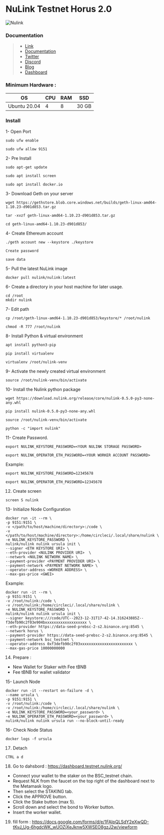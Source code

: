 # NuLink Testnet Horus 2.0

![Nulink](https://github.com/an-node/Testnet/assets/96678356/4f0705f1-7819-40dc-9b4e-44a13caa5033)


### Documentation
> - [Link](https://www.nulink.org/)
> - [Documentation](https://docs.nulink.org/products/stakers/nulink_worker#minimum-system-requirements)
> - [Twitter](https://twitter.com/NuLink_)
> - [Discord](https://discord.com/invite/25CQFUuwJS)
> - [Blog](https://www.nulink.org/blog-posts/nulink-testnet-horus-2-0-phase-one-testing-rules)
> - [Dashboard](https://dashboard.testnet.nulink.org/)


### Minimum Hardware :
OS  | CPU     | RAM      | SSD     | 
| ------------- | ------------- | ------------- | -------- |
| Ubuntu 20.04 | 4          | 8         | 30 GB  | 

### Install

1- Open Port
```
sudo ufw enable
```
```
sudo ufw allow 9151
```
  
2- Pre Install
```
sudo apt-get update
```
```
sudo apt install screen
```
```
sudo apt install docker.io
```
3- Download Geth on your server
```
wget https://gethstore.blob.core.windows.net/builds/geth-linux-amd64-1.10.23-d901d853.tar.gz
```
```
tar -xvzf geth-linux-amd64-1.10.23-d901d853.tar.gz
```
```
cd geth-linux-amd64-1.10.23-d901d853/
```

4- Create Ethereum account 

```
./geth account new --keystore ./keystore
```
```
Create password
```
```
save data
```

5- Pull the latest NuLink image
```
docker pull nulink/nulink:latest
```

6- Create a directory in your host machine for later usage.

```
cd /root
mkdir nulink
```

7- Edit path

```
cp /root/geth-linux-amd64-1.10.23-d901d853/keystore/* /root/nulink
```
```
chmod -R 777 /root/nulink
```

8- Install Python & virtual environment

```
apt install python3-pip
```
```
pip install virtualenv
```
```
virtualenv /root/nulink-venv
```

9- Activate the newly created virtual environment
```
source /root/nulink-venv/bin/activate
```
10- Install the Nulink python package

```
wget https://download.nulink.org/release/core/nulink-0.5.0-py3-none-any.whl
```
```
pip install nulink-0.5.0-py3-none-any.whl
```
```
source /root/nulink-venv/bin/activate
```
```
python -c "import nulink"
```

11- Create Password.

```
export NULINK_KEYSTORE_PASSWORD=<YOUR NULINK STORAGE PASSWORD>
```
```
export NULINK_OPERATOR_ETH_PASSWORD=<YOUR WORKER ACCOUNT PASSWORD>
```

Example:

```
export NULINK_KEYSTORE_PASSWORD=12345678
```
```
export NULINK_OPERATOR_ETH_PASSWORD=12345678
```
12. Create screen
```
screen S nulink
```

13- Initialize Node Configuration
```
docker run -it --rm \
-p 9151:9151 \
-v </path/to/host/machine/directory>:/code \
-v </path/to/host/machine/directory>:/home/circleci/.local/share/nulink \
-e NULINK_KEYSTORE_PASSWORD \
nulink/nulink nulink ursula init \
--signer <ETH KEYSTORE URI> \
--eth-provider <NULINK PROVIDER URI>  \
--network <NULINK NETWORK NAME> \
--payment-provider <PAYMENT PROVIDER URI> \
--payment-network <PAYMENT NETWORK NAME> \
--operator-address <WORKER ADDRESS> \
--max-gas-price <GWEI>
```

Example:

```
docker run -it --rm \
-p 9151:9151 \
-v /root/nulink:/code \
-v /root/nulink:/home/circleci/.local/share/nulink \
-e NULINK_KEYSTORE_PASSWORD \
nulink/nulink nulink ursula init \
--signer keystore:///code/UTC--2023-12-31T17-42-14.316243885Z--f3defb90c2f03e904bxxxxxxxxxxxxxxxxxxx \
--eth-provider https://data-seed-prebsc-2-s2.binance.org:8545 \
--network horus \
--payment-provider https://data-seed-prebsc-2-s2.binance.org:8545 \
--payment-network bsc_testnet \
--operator-address 0xf3defb90c2f03xxxxxxxxxxxxxxxxxxxxxxxx \
--max-gas-price 10000000000
```

14. Prepare :
- New Wallet for Staker with Fee tBNB
- Fee tBNB for wallet validator

15- Launch  Node
```
docker run -it --restart on-failure -d \
--name ursula \
-p 9151:9151 \
-v /root/nulink:/code \
-v /root/nulink:/home/circleci/.local/share/nulink \
-e NULINK_KEYSTORE_PASSWORD=<your_password> \
-e NULINK_OPERATOR_ETH_PASSWORD=<your_password> \
nulink/nulink nulink ursula run --no-block-until-ready
```

16- Check Node Status
```
docker logs -f ursula
```

17. Detach
```
CTRL a d
```

18. Go to dahsbord : https://dashboard.testnet.nulink.org/
- Connect your wallet to the staker on the BSC_testnet chain.
- Request NLK from the faucet on the top right of the dashboard next to the Metamask logo.
- Then select the STAKING tab.
- Click the APPROVE button.
- Click the Stake button (max 5).
- Scroll down and select the bond to Worker button.
- Insert the worker wallet.

19. fill form : https://docs.google.com/forms/d/e/1FAIpQLSdY2eXwQD-tKvJ_Ug-6hgdcWK_wUOZjXeJknw5XWSEO8gzJ2w/viewform












